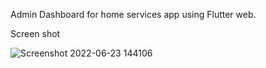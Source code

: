 Admin Dashboard for home services app using Flutter web.

Screen shot

![Screenshot 2022-06-23 144106](https://user-images.githubusercontent.com/33391934/175517054-a2c07414-2dd8-4d15-a875-bd10c16ebace.png)
